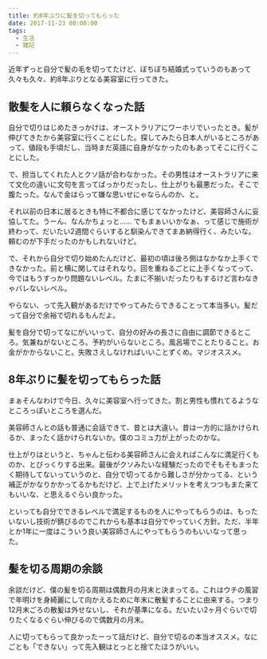 ```yaml
---
title: 約8年ぶりに髪を切ってもらった
date: 2017-11-23 00:00:00
tags:
  - 生活
  - 雑記
---
```

近年ずっと自分で髪の毛を切ってたけど、ぼちぼち結婚式っていうのもあって久々も久々、約8年ぶりとなる美容室に行ってきた。

## 散髪を人に頼らなくなった話
自分で切りはじめたきっかけは、オーストラリアにワーホリでいったとき。髪が伸びてきたから美容室に行くことにした。探してみたら日本人がいるところがあって、値段も手頃だし、当時まだ英語に自身がなかったのもあってそこに行くことにした。

で、担当してくれた人とクソ話が合わなかった。その男性はオーストラリアに来て文化の違いに文句を言ってばっかりだったし、仕上がりも最悪だった。そこで腹たった。なんで金はらって嫌な思いせにゃならんのか、と。

それ以前の日本に居るときも特に不都合に感じてなかったけど、美容師さんに妥協してた。うーん、なんかちょっと…… でもまぁいいかなぁ、って感じで施術が終わって、だいたい2週間ぐらいすると馴染んできてまあ納得行く、みたいな。頼むのが下手だったのかもしれないけど。

で、それから自分で切り始めたんだけど、最初の頃は後ろ側はなかなか上手くできなかった。前と横に関してはそれなり。回を重ねるごとに上手くなってって、今ではもうすっかり問題ないレベル。たまに不揃いだったりもするけど言わなきゃバレないレベル。

やらない、って先入観があるだけでやってみたらできることって本当多い。髪だって自分で余裕で切れるもんだよ。

髪を自分で切ってなにがいいって、自分の好みの長さに自由に調節できるところ。気兼ねがないところ。予約がいらないところ。風呂場でことたりること。お金がかからないこと。失敗さえしなければいいことずくめ。マジオススメ。

## 8年ぶりに髪を切ってもらった話
まぁそんなわけで今日、久々に美容室へ行ってきた。割と男性も慣れてるようなところっぽいところを選んだ。

美容師さんとの話も普通に会話できて、昔とは大違い。昔は一方的に話かけられるか、まったく話かけられないか。僕のコミュ力が上がったのかな。

仕上がりはというと、ちゃんと伝わる美容師さんに会えればこんなに満足行くものか、とびっくりする出来。最後がクソみたいな経験だったのでそもそもまったく期待してないっていうのと、自分で切ってるから難しさが分かってる、という補正がかなりかかってるかもだけど、上で上げたメリットを考えつつもまた来てもいいな、と思えるぐらい良かった。

といっても自分でできるレベルで満足するものを人にやってもらうのは、もったいないし技術が錆びるのでこれからも基本は自分でやっていく方針。ただ、半年とか1年に一度はこういう良い美容師さんにやってもらうのもいいなって思った。

## 髪を切る周期の余談
余談だけど、僕の髪を切る周期は偶数月の月末と決まってる。これはウチの風習で年明けを身綺麗にして向かえるために年末に散髪することに由来する。つまり12月末ごろの散髪は外せないし、それが基準になる。だいたい2ヶ月ぐらいで切りたくなるぐらい伸びるので偶数月の月末。

人に切ってもらって良かったーって話だけど、自分で切るの本当オススメ。なにごとも「できない」って先入観はとっとと捨てたほうがいい。
